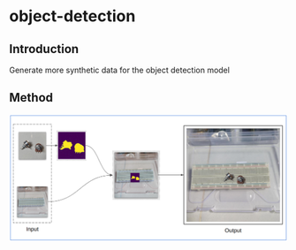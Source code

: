 # object-detection

## Introduction
Generate more synthetic data for the object detection model

## Method
<img src="assets/flow.png" alt="Method Process" />